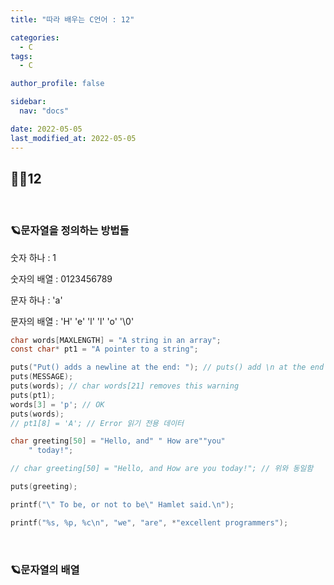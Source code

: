 ```yaml
---
title: "따라 배우는 C언어 : 12"

categories:
  - C
tags:
  - C

author_profile: false

sidebar:
  nav: "docs"

date: 2022-05-05
last_modified_at: 2022-05-05
---
```


## 🙇‍♀️12

<br>

### 🪐문자열을 정의하는 방법들

숫자 하나 : 1

숫자의 배열 : 0123456789

문자 하나 : 'a'

문자의 배열 : 'H' 'e' 'l' 'l' 'o' '\0'

```c
char words[MAXLENGTH] = "A string in an array";
const char* pt1 = "A pointer to a string";

puts("Put() adds a newline at the end: "); // puts() add \n at the end
puts(MESSAGE);
puts(words); // char words[21] removes this warning
puts(pt1);
words[3] = 'p'; // OK
puts(words);
// pt1[8] = 'A'; // Error 읽기 전용 데이터

char greeting[50] = "Hello, and" " How are""you"
	" today!";

// char greeting[50] = "Hello, and How are you today!"; // 위와 동일함

puts(greeting);

printf("\" To be, or not to be\" Hamlet said.\n");

printf("%s, %p, %c\n", "we", "are", *"excellent programmers");

```

<br>

### 🪐문자열의 배열

